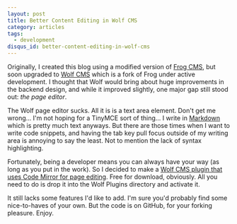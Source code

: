 ```yaml
---
layout: post
title: Better Content Editing in Wolf CMS
category: articles
tags:
  - development
disqus_id: better-content-editing-in-wolf-cms
---
```


Originally, I created this blog using a modified version of [Frog CMS](http://www.madebyfrog.com), but soon upgraded to [Wolf CMS](http://www.wolfcms.org) which is a fork of Frog under active development. I thought that Wolf would bring about huge improvements in the backend design, and while it improved slightly, one major gap still stood out: *the page editor*. 

The Wolf page editor sucks. All it is is a text area element. Don't get me wrong... I'm not hoping for a TinyMCE sort of thing... I write in [Markdown](http://daringfireball.net/projects/markdown/basics) which is pretty much text anyways. But there are those times when I want to write code snippets, and having the tab key pull focus outside of my writing area is annoying to say the least. Not to mention the lack of syntax highlighting.

Fortunately, being a developer means you can always have your way (as long as you put in the work). So I decided to make a [Wolf CMS plugin that uses Code Mirror for page editing](https://github.com/wellcaffeinated/Code-Mirror-for-Wolf-CMS). Free for download, obviously. All you need to do is drop it into the Wolf Plugins directory and activate it.

It still lacks some features I'd like to add. I'm sure you'd probably find some nice-to-haves of your own. But the code is on GitHub, for your forking pleasure. Enjoy.